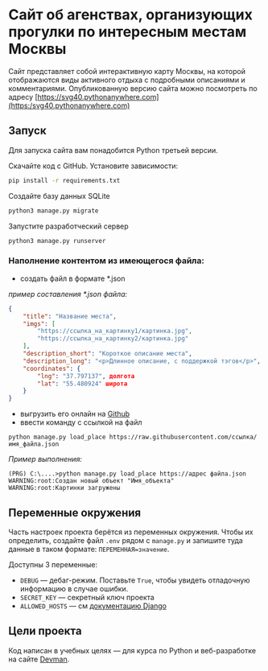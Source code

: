﻿# Сайт об агенствах, организующих прогулки по интересным местам Москвы

Сайт представляет собой интерактивную карту Москвы, на которой отображаются виды активного отдыха с подробными описаниями и комментариями.
Опубликованную версию сайта можно посмотреть по адресу [https://svg40.pythonanywhere.com](https:/svg40.pythonanywhere.com)

## Запуск

Для запуска сайта вам понадобится Python третьей версии.

Скачайте код с GitHub. Установите зависимости:

```sh
pip install -r requirements.txt
```

Создайте базу данных SQLite

```sh
python3 manage.py migrate
```

Запустите разработческий сервер

```
python3 manage.py runserver
```

### Наполнение контентом из имеющегося файла:
 - создать файл в формате *.json

<i>пример составления *.json файла:</i>
```json
{
    "title": "Название места",
    "imgs": [
        "https://ссылка_на_картинку1/картинка.jpg",
        "https://ссылка_на_картинку2/картинка.jpg"
    ],
    "description_short": "Короткое описание места",
    "description_long": "<p>Длинное описание, с поддержкой тэгов</p>",
    "coordinates": {
        "lng": "37.797137", долгота
        "lat": "55.480924" широта
    }
}
```
 - выгрузить его онлайн на [Github](https://github.com)
 - ввести команду с ссылкой на файл
```
python manage.py load_place https://raw.githubusercontent.com/ссылка/имя_файла.json
```

<i>Пример выполнения:</i>
```
(PRG) C:\....>python manage.py load_place https://адрес файла.json
WARNING:root:Создан новый объект "Имя_объекта"
WARNING:root:Картинки загружены
```
## Переменные окружения

Часть настроек проекта берётся из переменных окружения. Чтобы их определить, создайте файл `.env` рядом с `manage.py` и запишите туда данные в таком формате: `ПЕРЕМЕННАЯ=значение`.

Доступны 3 переменные:
- `DEBUG` — дебаг-режим. Поставьте `True`, чтобы увидеть отладочную информацию в случае ошибки.
- `SECRET_KEY` — секретный ключ проекта
- `ALLOWED_HOSTS` — см [документацию Django](https://docs.djangoproject.com/en/3.1/ref/settings/#allowed-hosts)


## Цели проекта

Код написан в учебных целях — для курса по Python и веб-разработке на сайте [Devman](https://dvmn.org).
